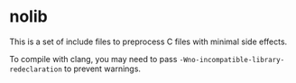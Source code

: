 # nolib

This is a set of include files to preprocess C files with minimal side effects.

To compile with clang, you may need to pass `-Wno-incompatible-library-redeclaration` to prevent warnings.
